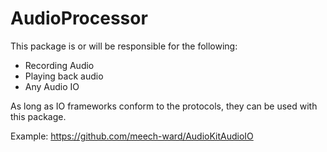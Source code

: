 # AudioProcessor

This package is or will be responsible for the following:

* Recording Audio
* Playing back audio
* Any Audio IO

As long as IO frameworks conform to the protocols, they can be used with this package.

Example: <https://github.com/meech-ward/AudioKitAudioIO>

